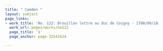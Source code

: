 ```yaml
---
title: " Camden "
layout: subject
page_links:
- work_title: 'No. 122: Brouillon lettre au duc de Coigny - 1780/09/18'
  work_url: pages/works/no122
  page_title: '1'
  page_anchor: page-32541624

---
```

